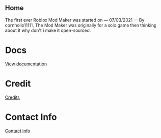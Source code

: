 ## Home

The first ever Roblox Mod Maker was started on — 07/03/2021 — By cornholio11111, The Mod Maker was originally for a solo game then thinking about it why don't i make it open-sourced.

# Docs

[View documentation](https://cornholio11111.github.io/Mod-System/Documentation)


# Credit

[Credits](https://cornholio11111.github.io/Mod-System/Credits)

# Contact Info

[Contact Info](https://cornholio11111.github.io/Mod-System/Contact)
